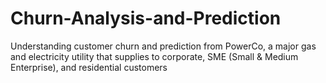 # Churn-Analysis-and-Prediction
Understanding customer churn and prediction from PowerCo, a major gas and electricity utility that supplies to corporate, SME (Small &amp; Medium Enterprise), and residential customers
